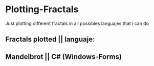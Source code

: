 # Plotting-Fractals
Just plotting different fractals in all possibles languajes that i can do

## Fractals plotted || languaje:
## Mandelbrot || C# (Windows-Forms) 
